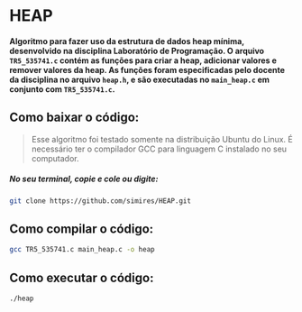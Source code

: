 # HEAP

#### Algoritmo para fazer uso da estrutura de dados heap mínima, desenvolvido na disciplina Laboratório de Programação. O arquivo ```TR5_535741.c``` contém as funções para criar a heap, adicionar valores e remover valores da heap. As funções foram especificadas pelo docente da disciplina no  arquivo ```heap.h```, e são executadas no ```main_heap.c``` em conjunto com ```TR5_535741.c```.

## Como baixar o código:
>Esse algoritmo foi testado somente na distribuição Ubuntu do Linux.
>É  necessário ter o compilador GCC para linguagem C instalado no seu computador.
##### No seu terminal, copie e cole ou digite:
```bash
git clone https://github.com/simires/HEAP.git
```

## Como compilar o código:
```bash
gcc TR5_535741.c main_heap.c -o heap
```

## Como executar o código:
```bash
./heap
```
